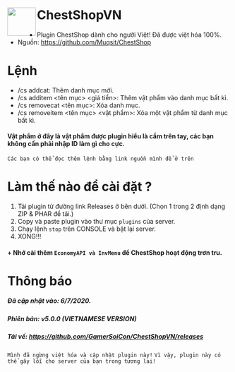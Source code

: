 <h1>ChestShopVN<img src="https://vignette.wikia.nocookie.net/minecraft/images/4/41/Chest.gif/revision/latest?cb=20191220013630" height="64" width="64" align="left"></img></h1>

+ Plugin ChestShop dành cho người Việt! Đã được việt hóa 100%.
+ Nguồn: https://github.com/Muqsit/ChestShop

# Lệnh
+ /cs addcat: Thêm danh mục mới.
 + /cs additem <tên mục> <giá tiền>: Thêm vật phẩm vào danh mục bất kì.
  + /cs removecat <tên mục>: Xóa danh mục.
   + /cs removeitem <tên mục> <vật phẩm>: Xóa một vật phẩm từ danh mục bất kì.
#### Vật phẩm ở đây là vật phẩm được plugin hiểu là cầm trên tay, các bạn không cần phải nhập ID làm gì cho cực.

``Các bạn có thể đọc thêm lệnh bằng link nguồn mình để ở trên``

# Làm thế nào để cài đặt ?
1. Tải plugin từ đường link Releases ở bên dưới. (Chọn 1 trong 2 định dạng ZIP & PHAR để tải.)
2. Copy và paste plugin vào thư mục ```plugins``` của server.
3. Chạy lệnh ```stop``` trên CONSOLE và bật lại server.
4. XONG!!!

#### + Nhớ cài thêm ```EconomyAPI và InvMenu``` để ChestShop hoạt động trơn tru.

# Thông báo
##### Đã cập nhật vào: 6/7/2020.
##### Phiên bản: v5.0.0 (VIETNAMESE VERSION)
##### Tải về: https://github.com/GamerSoiCon/ChestShopVN/releases
```Mình đã ngừng việt hóa và cập nhật plugin này!```
```Vì vậy, plugin này có thể gây lỗi cho server của bạn trong tương lai!```
